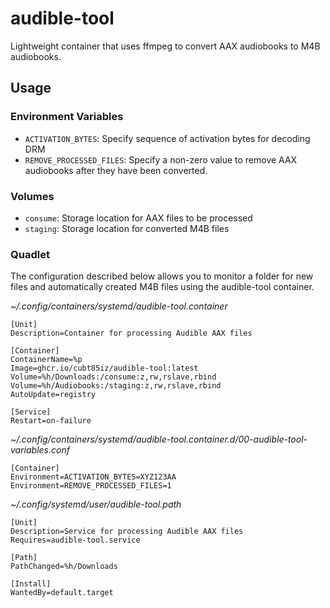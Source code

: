 # audible-tool

Lightweight container that uses ffmpeg to convert AAX audiobooks to M4B audiobooks.

## Usage

### Environment Variables

- `ACTIVATION_BYTES`: Specify sequence of activation bytes for decoding DRM
- `REMOVE_PROCESSED_FILES`: Specify a non-zero value to remove AAX audiobooks after they have been converted.

### Volumes

- `consume`: Storage location for AAX files to be processed
- `staging`: Storage location for converted M4B files

### Quadlet

The configuration described below allows you to monitor a folder for new files and automatically created M4B files using the audible-tool container.

_~/.config/containers/systemd/audible-tool.container_

```
[Unit]
Description=Container for processing Audible AAX files

[Container]
ContainerName=%p
Image=ghcr.io/cubt85iz/audible-tool:latest
Volume=%h/Downloads:/consume:z,rw,rslave,rbind
Volume=%h/Audiobooks:/staging:z,rw,rslave,rbind
AutoUpdate=registry

[Service]
Restart=on-failure
```

_~/.config/containers/systemd/audible-tool.container.d/00-audible-tool-variables.conf_

```
[Container]
Environment=ACTIVATION_BYTES=XYZ123AA
Environment=REMOVE_PROCESSED_FILES=1
```

_~/.config/systemd/user/audible-tool.path_

```
[Unit]
Description=Service for processing Audible AAX files
Requires=audible-tool.service

[Path]
PathChanged=%h/Downloads

[Install]
WantedBy=default.target
```
